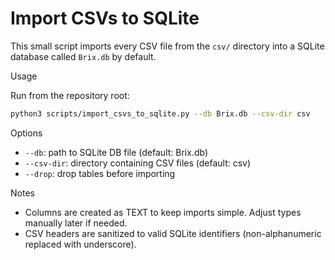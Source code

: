Import CSVs to SQLite
======================

This small script imports every CSV file from the `csv/` directory into a SQLite database called `Brix.db` by default.

Usage

Run from the repository root:

```bash
python3 scripts/import_csvs_to_sqlite.py --db Brix.db --csv-dir csv
```

Options

- `--db`: path to SQLite DB file (default: Brix.db)
- `--csv-dir`: directory containing CSV files (default: csv)
- `--drop`: drop tables before importing

Notes

- Columns are created as TEXT to keep imports simple. Adjust types manually later if needed.
- CSV headers are sanitized to valid SQLite identifiers (non-alphanumeric replaced with underscore).
